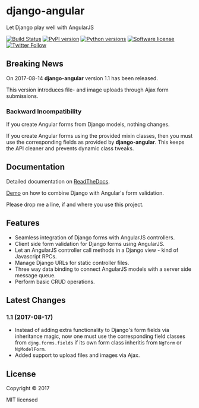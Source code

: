 # django-angular

Let Django play well with AngularJS

[![Build Status](https://travis-ci.org/jrief/django-angular.svg?branch=master)](https://travis-ci.org/jrief/django-angular)
[![PyPI version](https://img.shields.io/pypi/v/django-angular.svg)](https://pypi.python.org/pypi/django-angular)
[![Python versions](https://img.shields.io/pypi/pyversions/django-angular.svg)](https://pypi.python.org/pypi/django-angular)
[![Software license](https://img.shields.io/pypi/l/django-angular.svg)](https://github.com/jrief/django-angular/blob/master/LICENSE-MIT)
[![Twitter Follow](https://img.shields.io/twitter/follow/jacobrief.svg?style=social&label=Jacob+Rief)](https://twitter.com/jacobrief)

## Breaking News

On 2017-08-14 **django-angular** version 1.1 has been released.

This version introduces file- and image uploads through Ajax form submissions.

### Backward Incompatibility

If you create Angular forms from Django models, nothing changes.

If you create Angular forms using the provided mixin classes, then you must use the corresponding
fields as provided by **django-angular**. This keeps the API cleaner and prevents dynamic class 
tweaks.

## Documentation

Detailed documentation on [ReadTheDocs](http://django-angular.readthedocs.org/en/latest/).

[Demo](http://django-angular.awesto.com/form_validation/) on how to combine Django with Angular's form validation.

Please drop me a line, if and where you use this project.


## Features

* Seamless integration of Django forms with AngularJS controllers.
* Client side form validation for Django forms using AngularJS.
* Let an AngularJS controller call methods in a Django view - kind of Javascript RPCs.
* Manage Django URLs for static controller files.
* Three way data binding to connect AngularJS models with a server side message queue.
* Perform basic CRUD operations.


## Latest Changes

### 1.1 (2017-08-17)

* Instead of adding extra functionality to Django's form fields via inheritance magic, now one must
  use the corresponding field classes from ``djng.forms.fields`` if its own form class inheritis
  from ``NgForm`` or ``NgModelForm``.
* Added support to upload files and images via Ajax.


## License

Copyright &copy; 2017

MIT licensed
